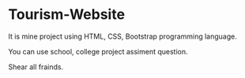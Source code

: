 # Tourism-Website

It is mine project using HTML, CSS, Bootstrap programming language.

You can use school, college project assiment question.

Shear all frainds.
